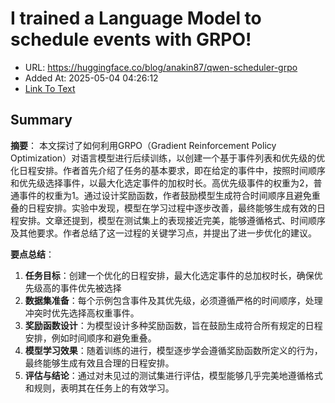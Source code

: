 # I trained a Language Model to schedule events with GRPO!
- URL: https://huggingface.co/blog/anakin87/qwen-scheduler-grpo
- Added At: 2025-05-04 04:26:12
- [Link To Text](2025-05-04-i-trained-a-language-model-to-schedule-events-with-grpo!_raw.md)

## Summary
**摘要**：
本文探讨了如何利用GRPO（Gradient Reinforcement Policy  Optimization）对语言模型进行后续训练，以创建一个基于事件列表和优先级的优化日程安排。作者首先介绍了任务的基本要求，即在给定的事件中，按照时间顺序和优先级选择事件，以最大化选定事件的加权时长。高优先级事件的权重为2，普通事件的权重为1。通过设计奖励函数，作者鼓励模型生成符合时间顺序且避免重叠的日程安排。实验中发现，模型在学习过程中逐步改善，最终能够生成有效的日程安排。文章还提到，模型在测试集上的表现接近完美，能够遵循格式、时间顺序及其他要求。作者总结了这一过程的关键学习点，并提出了进一步优化的建议。

**要点总结**：

1. **任务目标**：创建一个优化的日程安排，最大化选定事件的总加权时长，确保优先级高的事件优先被选择
2. **数据集准备**：每个示例包含事件及其优先级，必须遵循严格的时间顺序，处理冲突时优先选择高权重事件。
3. **奖励函数设计**：为模型设计多种奖励函数，旨在鼓励生成符合所有规定的日程安排，例如时间顺序和避免重叠。 
4. **模型学习效果**：随着训练的进行，模型逐步学会遵循奖励函数所定义的行为，最终能够生成有效且合理的日程安排。
5. **评估与结论**：通过对未见过的测试集进行评估，模型能够几乎完美地遵循格式和规则，表明其在任务上的有效学习。
